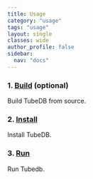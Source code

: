 ```yaml
---
title: Usage
category: "usage"
tags: "usage"
layout: single
classes: wide
author_profile: false
sidebar:
  nav: "docs" 
---
```


### 1. [Build](build) (optional)

Build TubeDB from source.

### 2. [Install](install)

Install TubeDB.

### 3. [Run](run)

Run Tubedb.